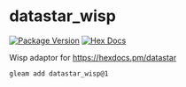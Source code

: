 # datastar_wisp

[![Package Version](https://img.shields.io/hexpm/v/datastar_wisp)](https://hex.pm/packages/datastar_wisp)
[![Hex Docs](https://img.shields.io/badge/hex-docs-ffaff3)](https://hexdocs.pm/datastar_wisp/)

Wisp adaptor for <https://hexdocs.pm/datastar>

```sh
gleam add datastar_wisp@1
```
